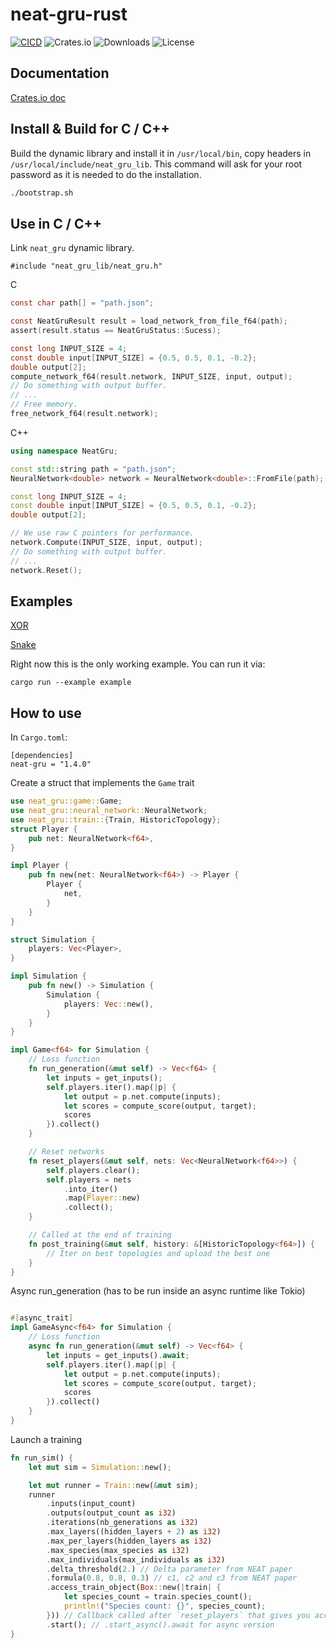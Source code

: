 # neat-gru-rust

[![CICD](https://github.com/Nereuxofficial/neat-gru-rust/actions/workflows/test.yml/badge.svg)](https://github.com/Nereuxofficial/neat-gru-rust/actions/workflows/test.yml)
![Crates.io](https://img.shields.io/crates/v/neat-gru?style=for-the-badge)
![Downloads](https://img.shields.io/crates/d/neat-gru?style=for-the-badge)
![License](https://img.shields.io/github/license/sakex/neat-gru-rust?style=for-the-badge)

## Documentation

[Crates.io doc](https://docs.rs/neat-gru/)

## Install & Build for C / C++

Build the dynamic library and install it in `/usr/local/bin`, copy headers in `/usr/local/include/neat_gru_lib`.
This command will ask for your root password as it is needed to do the installation.

```bash
./bootstrap.sh
```

## Use in C / C++

Link `neat_gru` dynamic library.


```
#include "neat_gru_lib/neat_gru.h"
```

C

```c
const char path[] = "path.json";

const NeatGruResult result = load_network_from_file_f64(path);
assert(result.status == NeatGruStatus::Sucess);

const long INPUT_SIZE = 4;
const double input[INPUT_SIZE] = {0.5, 0.5, 0.1, -0.2};
double output[2];
compute_network_f64(result.network, INPUT_SIZE, input, output);
// Do something with output buffer.
// ...
// Free memory.
free_network_f64(result.network);
```

C++

```cpp
using namespace NeatGru;

const std::string path = "path.json";
NeuralNetwork<double> network = NeuralNetwork<double>::FromFile(path);

const long INPUT_SIZE = 4;
const double input[INPUT_SIZE] = {0.5, 0.5, 0.1, -0.2};
double output[2];

// We use raw C pointers for performance.
network.Compute(INPUT_SIZE, input, output);
// Do something with output buffer.
// ...
network.Reset();
```

## Examples

[XOR](examples/example.rs)

[Snake](examples/snake-cli)

Right now this is the only working example. You can run it via:

```
cargo run --example example
```

## How to use

In `Cargo.toml`:

```
[dependencies]
neat-gru = "1.4.0"
```

Create a struct that implements the `Game` trait

```rust
use neat_gru::game::Game;
use neat_gru::neural_network::NeuralNetwork;
use neat_gru::train::{Train, HistoricTopology};
struct Player {
    pub net: NeuralNetwork<f64>,
}

impl Player {
    pub fn new(net: NeuralNetwork<f64>) -> Player {
        Player {
            net,
        }
    }
}

struct Simulation {
    players: Vec<Player>,
}

impl Simulation {
    pub fn new() -> Simulation {
        Simulation {
            players: Vec::new(),
        }
    }
}

impl Game<f64> for Simulation {
    // Loss function
    fn run_generation(&mut self) -> Vec<f64> {
        let inputs = get_inputs();
        self.players.iter().map(|p| {
            let output = p.net.compute(inputs);
            let scores = compute_score(output, target);
            scores
        }).collect()
    }

    // Reset networks
    fn reset_players(&mut self, nets: Vec<NeuralNetwork<f64>>) {
        self.players.clear();
        self.players = nets
            .into_iter()
            .map(Player::new)
            .collect();
    }

    // Called at the end of training
    fn post_training(&mut self, history: &[HistoricTopology<f64>]) {
        // Iter on best topologies and upload the best one
    }
}

```

Async run_generation (has to be run inside an async runtime like Tokio)

```rust

#[async_trait]
impl GameAsync<f64> for Simulation {
    // Loss function
    async fn run_generation(&mut self) -> Vec<f64> {
        let inputs = get_inputs().await;
        self.players.iter().map(|p| {
            let output = p.net.compute(inputs);
            let scores = compute_score(output, target);
            scores
        }).collect()
    }
}
```

Launch a training

```rust
fn run_sim() {
    let mut sim = Simulation::new();

    let mut runner = Train::new(&mut sim);
    runner
        .inputs(input_count)
        .outputs(output_count as i32)
        .iterations(nb_generations as i32)
        .max_layers((hidden_layers + 2) as i32)
        .max_per_layers(hidden_layers as i32)
        .max_species(max_species as i32)
        .max_individuals(max_individuals as i32)
        .delta_threshold(2.) // Delta parameter from NEAT paper
        .formula(0.8, 0.8, 0.3) // c1, c2 and c3 from NEAT paper
        .access_train_object(Box::new(|train| {
            let species_count = train.species_count();
            println!("Species count: {}", species_count);
        })) // Callback called after `reset_players` that gives you access to the train object during training
        .start(); // .start_async().await for async version
}
```
